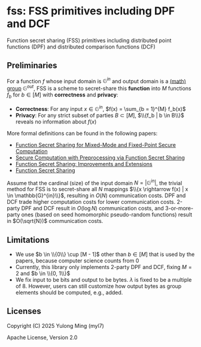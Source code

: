 # fss: FSS primitives including DPF and DCF

Function secret sharing (FSS) primitives including distributed point functions (DPF) and distributed comparison functions (DCF)

## Preliminaries

For a function $f$ whose input domain is $\mathbb{G}^{in}$ and output domain is a [(math) group](<https://en.wikipedia.org/wiki/Group_(mathematics)>) $\mathbb{G}^{out}$, FSS is a scheme to secret-share this **function** into $M$ functions $f_b$ for $b \in [M]$ with **correctness** and **privacy**:

-   **Correctness**: For any input $x \in \mathbb{G}^{in}$, $f(x) = \sum_{b = 1}^{M} f_b(x)$
-   **Privacy**: For any strict subset of parties $B \subset [M]$, $\\{f_b | b \in B\\}$ reveals no information about $f(x)$

More formal definitions can be found in the following papers:

-   [Function Secret Sharing for Mixed-Mode and Fixed-Point Secure Computation](https://doi.org/10.1007/978-3-030-77886-6_30)
-   [Secure Computation with Preprocessing via Function Secret Sharing](https://doi.org/10.1007/978-3-030-36030-6_14)
-   [Function Secret Sharing: Improvements and Extensions](https://doi.org/10.1145/2976749.2978429)
-   [Function Secret Sharing](https://doi.org/10.1007/978-3-662-46803-6_12)

Assume that the cardinal (size) of the input domain $N = |\mathbb{G}^{in}|$, the trivial method for FSS is to secret-share all $N$ mappings $\\{x \rightarrow f(x) | x \in \mathbb{G}^{in}\\}$, resulting in $O(N)$ communication costs.
DPF and DCF trade higher computation costs for lower communication costs.
2-party DPF and DCF result in $O(\log N)$ communication costs, and 3-or-more-party ones (based on seed homomorphic pseudo-random functions) result in $O(\sqrt{N})$ communication costs.

## Limitations

-   We use $b \in \\{0\\} \cup [M - 1]$ other than $b \in [M]$ that is used by the papers, because computer science counts from 0
-   Currently, this library only implements 2-party DPF and DCF, fixing $M = 2$ and $b \in \\{0, 1\\}$
-   We fix input to be bits and output to be bytes.
    $\lambda$ is fixed to be a multiple of 8.
    However, users can still customize how output bytes as group elements should be computed, e.g., added.

## Licenses

Copyright (C) 2025 Yulong Ming (myl7)

Apache License, Version 2.0
